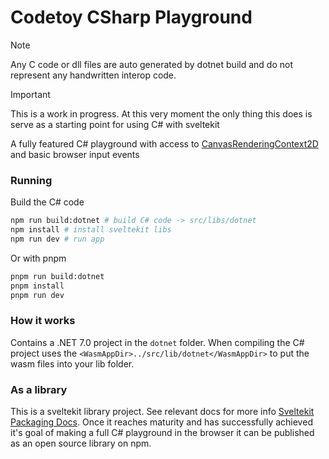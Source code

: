 # Codetoy CSharp Playground

> [!NOTE]
> Any C code or dll files are auto generated by dotnet build and do not represent any handwritten interop code.

> [!IMPORTANT]
> This is a work in progress. At this very moment the only thing this does is serve as a starting point for using C# with sveltekit

A fully featured C# playground with access to [CanvasRenderingContext2D](https://developer.mozilla.org/en-US/docs/Web/API/CanvasRenderingContext2D) and basic browser input events

### Running

Build the C# code

```sh
npm run build:dotnet # build C# code -> src/libs/dotnet
npm install # install sveltekit libs
npm run dev # run app
```

Or with pnpm

```sh
pnpm run build:dotnet
pnpm install
pnpm run dev
```

### How it works

Contains a .NET 7.0 project in the `dotnet` folder. When compiling the C# project uses the `<WasmAppDir>../src/lib/dotnet</WasmAppDir>` to put the wasm files into your lib folder.

### As a library

This is a sveltekit library project. See relevant docs for more info [Sveltekit Packaging Docs](https://svelte.dev/docs/kit/packaging). Once it reaches maturity and has successfully achieved it's goal of making a full C# playground in the browser it can be published as an open source library on npm.
